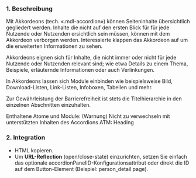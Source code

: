 
### 1. Beschreibung
Mit Akkordeons (tech. «.mdl-accordion») können Seiteninhalte übersichtlich gegliedert werden.  Inhalte die nicht auf den ersten Blick für für jede Nutzende oder Nutzenden ersichtlich sein müssen, können mit dem Akkordeon verborgen werden. Interessierte klappen das Akkordeon auf um die erweiterten Informationen zu sehen. 

Akkordeons eignen sich für Inhalte, die nicht immer oder nicht für jede Nutzende oder Nutzenden relevant sind; wie etwa Details zu einem Thema, Beispiele, erläuternde Informationen oder auch Verlinkungen. 

In Akkordeons lassen sich Module einbinden wie beispielsweise Bild, Download-Listen, Link-Listen, Infoboxen, Tabellen und mehr.

Zur Gewährleistung der Barrierefreiheit ist stets die Titelhierarchie in den einzelnen Abschnitten einzuhalten.

Enthaltene Atome und Module:
(Warnung) Nicht zu verwechseln mit unterstützten Inhalten des Accordions
ATM: Heading


### 2. Integration

<ul>
<li>HTML kopieren.

<li>Um <b>URL-Reflection</b> (open/close-state) einzurichten, setzen Sie einfach das optionale accordionPanelID-Konfigurationsattribut oder direkt die ID auf dem Button-Element (Beispiel: person_detail page).
</ul>